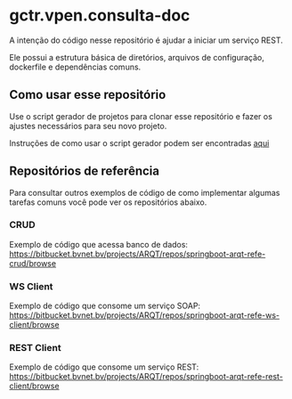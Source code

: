 # gctr.vpen.consulta-doc

A intenção do código nesse repositório é ajudar a iniciar um serviço REST.

Ele possui a estrutura básica de diretórios, arquivos de configuração, dockerfile e dependências comuns.

## Como usar esse repositório

Use o script gerador de projetos para clonar esse repositório e fazer os ajustes necessários para seu novo projeto.

Instruções de como usar o script gerador podem ser encontradas [aqui](https://bitbucket.bvnet.bv/projects/ARQT/repos/bash-arqt-base-gerador-de-projetos/browse/README.md)

## Repositórios de referência

Para consultar outros exemplos de código de como implementar algumas tarefas comuns você pode ver os repositórios abaixo.

### CRUD

Exemplo de código que acessa banco de dados: https://bitbucket.bvnet.bv/projects/ARQT/repos/springboot-arqt-refe-crud/browse

### WS Client

Exemplo de código que consome um serviço SOAP: https://bitbucket.bvnet.bv/projects/ARQT/repos/springboot-arqt-refe-ws-client/browse

### REST Client

Exemplo de código que consome um serviço REST: https://bitbucket.bvnet.bv/projects/ARQT/repos/springboot-arqt-refe-rest-client/browse
